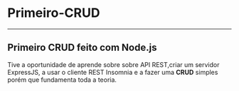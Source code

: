 # Primeiro-CRUD
***
## Primeiro CRUD feito com Node.js

Tive a oportunidade de aprende sobre sobre API REST,criar um servidor ExpressJS, a usar o cliente REST Insomnia e a fazer uma **CRUD** simples porém que fundamenta toda a teoria.
